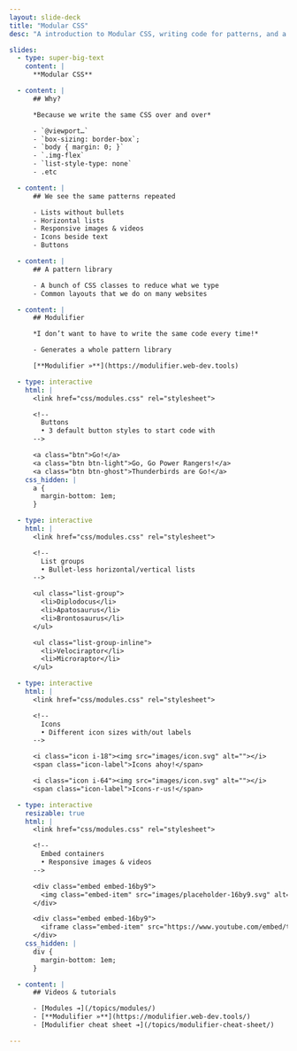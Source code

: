 ```yaml
---
layout: slide-deck
title: "Modular CSS"
desc: "A introduction to Modular CSS, writing code for patterns, and a tool, Modulifier, to help simplify use."

slides:
  - type: super-big-text
    content: |
      **Modular CSS**

  - content: |
      ## Why?

      *Because we write the same CSS over and over*

      - `@viewport…`
      - `box-sizing: border-box`;
      - `body { margin: 0; }`
      - `.img-flex`
      - `list-style-type: none`
      - .etc

  - content: |
      ## We see the same patterns repeated

      - Lists without bullets
      - Horizontal lists
      - Responsive images & videos
      - Icons beside text
      - Buttons

  - content: |
      ## A pattern library

      - A bunch of CSS classes to reduce what we type
      - Common layouts that we do on many websites

  - content: |
      ## Modulifier

      *I don’t want to have to write the same code every time!*

      - Generates a whole pattern library

      [**Modulifier »**](https://modulifier.web-dev.tools)

  - type: interactive
    html: |
      <link href="css/modules.css" rel="stylesheet">

      <!--
        Buttons
        • 3 default button styles to start code with
      -->

      <a class="btn">Go!</a>
      <a class="btn btn-light">Go, Go Power Rangers!</a>
      <a class="btn btn-ghost">Thunderbirds are Go!</a>
    css_hidden: |
      a {
        margin-bottom: 1em;
      }

  - type: interactive
    html: |
      <link href="css/modules.css" rel="stylesheet">

      <!--
        List groups
        • Bullet-less horizontal/vertical lists
      -->

      <ul class="list-group">
        <li>Diplodocus</li>
        <li>Apatosaurus</li>
        <li>Brontosaurus</li>
      </ul>

      <ul class="list-group-inline">
        <li>Velociraptor</li>
        <li>Microraptor</li>
      </ul>

  - type: interactive
    html: |
      <link href="css/modules.css" rel="stylesheet">

      <!--
        Icons
        • Different icon sizes with/out labels
      -->

      <i class="icon i-18"><img src="images/icon.svg" alt=""></i>
      <span class="icon-label">Icons ahoy!</span>

      <i class="icon i-64"><img src="images/icon.svg" alt=""></i>
      <span class="icon-label">Icons-r-us!</span>

  - type: interactive
    resizable: true
    html: |
      <link href="css/modules.css" rel="stylesheet">

      <!--
        Embed containers
        • Responsive images & videos
      -->

      <div class="embed embed-16by9">
        <img class="embed-item" src="images/placeholder-16by9.svg" alt="">
      </div>

      <div class="embed embed-16by9">
        <iframe class="embed-item" src="https://www.youtube.com/embed/tpuhLkh358Y" frameborder="0" allowfullscreen></iframe>
      </div>
    css_hidden: |
      div {
        margin-bottom: 1em;
      }

  - content: |
      ## Videos & tutorials

      - [Modules ➔](/topics/modules/)
      - [**Modulifier »**](https://modulifier.web-dev.tools/)
      - [Modulifier cheat sheet ➔](/topics/modulifier-cheat-sheet/)

---
```

